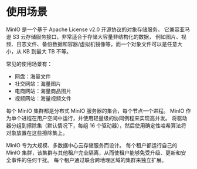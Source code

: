 # 使用场景

MinIO 是一个基于 Apache License v2.0 开源协议的对象存储服务。
它兼容亚马逊 S3 云存储服务接口，非常适合于存储大容量非结构化的数据，
例如图片、视频、日志文件、备份数据和容器/虚拟机镜像等，而一个对象文件可以是任意大小，从 KB 到最大 TB 不等。

常见的使用场景有：

- 网盘：海量文件
- 社交网站：海量图片
- 电商网站：海量商品图片
- 视频网站：海量视频文件

每个 MinIO 集群都是分布式 MinIO 服务器的集合，每个节点一个进程。
MinIO 作为单个进程在用户空间中运行，并使用轻量级的协同例程来实现高并发。
将驱动器分组到擦除集（默认情况下，每组 16 个驱动器），然后使用确定性哈希算法将对象放置在这些擦除集上。

MinIO 专为大规模、多数据中心云存储服务而设计。
每个租户都运行自己的 MinIO 集群，该集群与其他租户完全隔离，从而使租户能够免受升级、更新和安全事件的任何干扰。
每个租户通过联合跨地理区域的集群来独立扩展。

